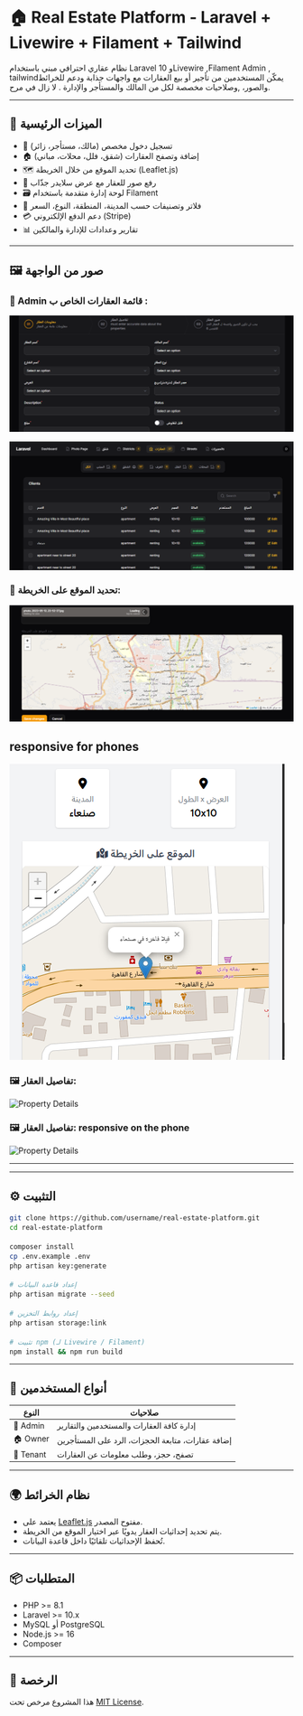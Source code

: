# 🏠 Real Estate Platform - Laravel + Livewire + Filament + Tailwind

نظام عقاري احترافي مبني باستخدام  Laravel 10 وLivewire ,Filament Admin , tailwindيمكّن المستخدمين من تأجير أو بيع العقارات مع واجهات جذابة ودعم للخرائط والصور، ,وصلاحيات مخصصة لكل من المالك والمستأجر والإدارة . لا زال في مرح. 
 
---

## 🚀 الميزات الرئيسية

- 🔑 تسجيل دخول مخصص (مالك، مستأجر، زائر)
- 🏠 إضافة وتصفح العقارات (شقق، فلل، محلات، مباني)
- 🗺️ تحديد الموقع من خلال الخريطة (Leaflet.js)
- 📸 رفع صور للعقار مع عرض سلايدر جذّاب
- 🗃️ لوحة إدارة متقدمة باستخدام Filament
- 🔎 فلاتر وتصنيفات حسب المدينة، المنطقة، النوع، السعر
- 💳 دعم الدفع الإلكتروني (Stripe)
- 📊 تقارير وعدادات للإدارة والمالكين

---

## 🖼️ صور من الواجهة

### 🎯  Admin قائمة العقارات الخاص ب :

![Property Form](screenshots/property-listing(5).png)

![Property List](screenshots/property-listing(6).png)

### 📍 تحديد الموقع على الخريطة:

![Map Picker](screenshots/map-picker.png)
## responsive  for phones
![Map Picker](screenshots/property-listing.png)

### 🖼️  تفاصيل العقار:

![Property Details](screenshots/property-list3.png)
### 🖼️  تفاصيل العقار: responsive on the phone

![Property Details](screenshots/property-list(4).png)

---
---

## ⚙️ التثبيت

```bash
git clone https://github.com/username/real-estate-platform.git
cd real-estate-platform

composer install
cp .env.example .env
php artisan key:generate

# إعداد قاعدة البيانات
php artisan migrate --seed

# إعداد روابط التخزين
php artisan storage:link

# تثبيت npm (لـ Livewire / Filament)
npm install && npm run build
```

---

## 👤 أنواع المستخدمين

| النوع       | صلاحيات                                                |
|-------------|---------------------------------------------------------|
| 🔑 Admin    | إدارة كافة العقارات والمستخدمين والتقارير             |
| 🏠 Owner    | إضافة عقارات، متابعة الحجزات، الرد على المستأجرين     |
| 👤 Tenant   | تصفح، حجز، وطلب معلومات عن العقارات                   |

---

## 🌍 نظام الخرائط

- يعتمد على [Leaflet.js](https://leafletjs.com) مفتوح المصدر.
- يتم تحديد إحداثيات العقار يدويًا عبر اختيار الموقع من الخريطة.
- تُحفظ الإحداثيات تلقائيًا داخل قاعدة البيانات.

---

## 📦 المتطلبات

- PHP >= 8.1
- Laravel >= 10.x
- MySQL أو PostgreSQL
- Node.js >= 16
- Composer

---

## 📄 الرخصة

هذا المشروع مرخص تحت [MIT License](LICENSE).
